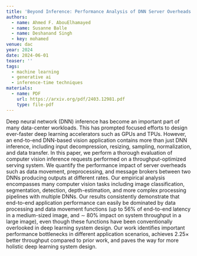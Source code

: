 ```yaml
---
title: 'Beyond Inference: Performance Analysis of DNN Server Overheads for Computer Vision'
authors:
  - name: Ahmed F. AbouElhamayed
  - name: Susanne Balle
  - name: Deshanand Singh
  - key: mohamed
venue: dac
year: 2024
date: 2024-06-01
teaser: ''
tags:
  - machine learning
  - generative ai
  - inference-time techniques
materials:
  - name: PDF
    url: https://arxiv.org/pdf/2403.12981.pdf
    type: file-pdf
---
```

Deep neural network (DNN) inference has become an important part of many data-center workloads. This has prompted focused efforts to design ever-faster deep learning accelerators such as GPUs and TPUs. However, an end-to-end DNN-based vision application contains more than just DNN inference, including input decompression, resizing, sampling, normalization, and data transfer. In this paper, we perform a thorough evaluation of computer vision inference requests performed on a throughput-optimized serving system. We quantify the performance impact of server overheads such as data movement, preprocessing, and message brokers between two DNNs producing outputs at different rates. Our empirical analysis encompasses many computer vision tasks including image classification, segmentation, detection, depth-estimation, and more complex processing pipelines with multiple DNNs. Our results consistently demonstrate that end-to-end application performance can easily be dominated by data processing and data movement functions (up to 56% of end-to-end latency in a medium-sized image, and $\sim$ 80% impact on system throughput in a large image), even though these functions have been conventionally overlooked in deep learning system design. Our work identifies important performance bottlenecks in different application scenarios, achieves 2.25$\times$ better throughput compared to prior work, and paves the way for more holistic deep learning system design.
